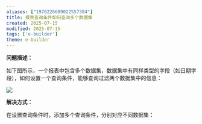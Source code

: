 ```yaml
---
aliases: ["1970226689022557384"]
title: 报表查询条件如何查询多个数据集
created: 2025-07-15
modified: 2025-07-15
tags: ['e-builder']
theme: e-builder
---
```


**问题描述：**

如下图所示，一个报表中包含多个数据集，数据集中有同样类型的字段（如日期字段），如何设置一个查询条件，能够查询过滤两个数据集中的信息：

![](https://myhelpdoc.oss-cn-heyuan.aliyuncs.com/mdimages/4f3a29d0cdcb9529b52ec52c359e4fef.jpg)

**解决方式：**

在设置查询条件时，添加多个查询条件，分别对应不同数据集：

